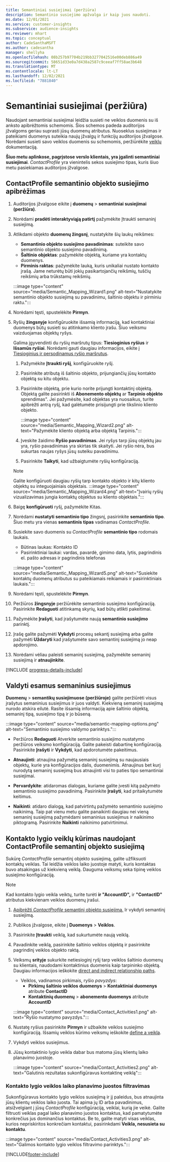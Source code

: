 ```yaml
---
title: Semantiniai susiejimai (peržiūra)
description: Semantinio susiejimo apžvalga ir kaip juos naudoti.
ms.date: 12/01/2021
ms.service: customer-insights
ms.subservice: audience-insights
ms.reviewer: mhart
ms.topic: conceptual
author: CadeSanthaMSFT
ms.author: cadesantha
manager: shellyha
ms.openlocfilehash: 08b257b97704b219bb3277042516e00deb886a49
ms.sourcegitcommit: 58651d33e0a7d438a2587c9ceeaf7ff58ae3b648
ms.translationtype: MT
ms.contentlocale: lt-LT
ms.lasthandoff: 12/02/2021
ms.locfileid: "7881840"
---
```

# <a name="semantic-mappings-preview"></a>Semantiniai susiejimai (peržiūra)

Naudojant semantiniai susiejimai leidžia susieti ne veiklos duomenis su iš anksto apibrėžtomis schemomis. Šios schemos padeda auditorijos įžvalgoms geriau suprasti jūsų duomenų atributus. Nuoseklus susiejimas ir pateikiami duomenys suteikia naujų įžvalgų ir funkcijų auditorijos įžvalgose. Norėdami susieti savo veiklos duomenis su schemomis, peržiūrėkite [veiklų](activities.md) dokumentaciją.

**Šiuo metu aplinkose, pagrįstose verslo klientais, yra įgalinti semantiniai susiejimai**. *ContactProfile* yra vienintelis sekos susiejimo tipas, kuris šiuo metu pasiekiamas auditorijos įžvalgose.

## <a name="define-a-contactprofile-semantic-entity-mapping"></a>ContactProfile semantinio objekto susiejimo apibrėžimas

1. Auditorijos įžvalgose eikite į **duomenų** > **semantiniai susiejimai (peržiūra)**.

1. Norėdami **pradėti interaktyviąją patirtį** pažymėkite Įtraukti semaninį susiejimą.

1. Atlikdami objekto **duomenų žingsnį**, nustatykite šių laukų reikšmes:

   - **Semantinio objekto susiejimo pavadinimas**: suteikite savo semantinio objekto susiejimo pavadinimą.
   - **Šaltinio objektas**: pažymėkite objektą, kuriame yra kontaktų duomenys.
   - **Pirminis raktas**: pažymėkite lauką, kuris unikaliai nustato kontakto įrašą. Jame neturėtų būti jokių pasikartojančių reikšmių, tuščių reikšmių arba trūkstamų reikšmių.

   :::image type="content" source="media/Semantic_Mapping_Wizard1.png" alt-text="Nustatykite semantinio objekto susiejimą su pavadinimu, šaltinio objektu ir pirminiu raktu.":::

1. Norėdami tęsti, spustelėkite **Pirmyn**.

1. Ryšių **žingsnyje** konfigūruokite išsamią informaciją, kad kontaktiniai duomenys būtų susieti su atitinkamo kliento įrašu. Šiuo veiksmu vaizduojamas objektų ryšys.  

   Galima įgyvendinti du ryšių maršrutų tipus: **Tiesioginius ryšius** ir **Išsamūs ryšiai**. Norėdami gauti daugiau informacijos, eikite į [Tiesioginius ir persodinamus ryšio maršrutus](relationships.md#relationship-paths).

   1. Pažymėkite **Įtraukti ryšį**, konfigūruokite ryšį.
   1. Pasirinkite atributą iš šaltinio objekto, prijungiančių jūsų kontakto objektą su kitu objektu.
   1. Pasirinkite objektą, prie kurio norite prijungti kontaktinį objektą. Objektą galite pasirinkti iš **Abonemento objektų** ar **Tarpinio objekto** sprendimas". Jei pažymėsite, kad objektas yra nuosaikus, turite apibrėžti antrą ryšį, kad galėtumėte prisijungti prie tikslinio kliento objekto.

      :::image type="content" source="media/Semantic_Mapping_Wizard2.png" alt-text="Pažymėkite kliento objektą arba objektą Tarpinis.":::

   1. Įveskite žaidimo **Ryšio pavadinimas**. Jei ryšys tarp jūsų objektų jau yra, ryšio pavadinimas yra skirtas tik skaityti. Jei ryšio nėra, bus sukurtas naujas ryšys jūsų suteiku pavadinimu.
   1. Pasirinkite **Taikyti**, kad užbaigtumėte ryšių konfigūraciją.

   > [!NOTE]
   > Galite konfigūruoti daugiau ryšių tarp kontakto objekto ir kitų kliento objektų su integuojainiais objektais.
   >  :::image type="content" source="media/Semantic_Mapping_Wizard4.png" alt-text="Įvairių ryšių vizualizavimas jungia kontaktų objektus su kliento objektais.":::

1. Baigę **konfigūruoti** ryšį, pažymėkite Kitas.

1. Norėdami **nustatyti semantinio tipo** žingsnį, pasirinkite **semantinio tipo**. Šiuo metu yra vienas **semantinis tipas** vadinamas *ContactProfile*.

1. Susiekite savo duomenis su *ContactProfile* **semantinio tipo** rodomais laukais.
   - Būtinas laukas: Kontakto ID
   - Pasirinktiniai laukai: vardas, pavardė, gimimo data, lytis, pagrindinis el. pašto adresas ir pagrindinis telefonas

   :::image type="content" source="media/Semantic_Mapping_Wizard5.png" alt-text="Susiekite kontaktų duomenų atributus su pateikiamais reikiamais ir pasirinktiniais laukais.":::

1. Norėdami tęsti, spustelėkite **Pirmyn**.

1. Peržiūros **žingsnyje** peržiūrėkite semantinio susiejimo konfigūraciją. Pasirinkite **Redaguoti** atitinkamą skyrių, kad būtų atlikti pakeitimai.

1. Pažymėkite **Įrašyti**, kad įrašytumėte naują **semantinio susiejimo** parinktį.

1. Įrašę galite pažymėti **Vykdyti** procesų sekantį susiejimą arba galite pažymėti **Uždaryti** kad įrašytumėte savo semantinį susiejimą jo neap apdorojimo.

1. Norėdami vėliau paleisti semaninį susiejimą, pažymėkite semaninį susiejimą ir **atnaujinkite**.

[!INCLUDE [progress-details-include](../includes/progress-details-pane.md)]

## <a name="manage-existing-semantic-mappings"></a>Valdyti esamus semaninius susiejimus

**Duomenų** > **semantikų susiejimuose (peržiūroje)** galite peržiūrėti visus įrašytus semaninius susiejimus ir juos valdyti. Kiekvieną semaninį susiejimą nurodo atskira eilutė. Rasite išsamią informaciją apie šaltinio objektą, semaninį tipą, susiejimo tipą ir jo būseną.

:::image type="content" source="media/semantic-mapping-options.png" alt-text="Semantinio susiejimo valdymo parinktys.":::

- Peržiūros **Redaguoti** Atverkite semantinio susiejimo nustatymo peržiūros veiksmo konfigūraciją. Galite pakeisti dabartinę konfigūraciją. Pasirinkite **Įrašyti** ir **Vykdyti**, kad apdorotumėte pakeitimus.

- **Atnaujinti**: atnaujina pažymėtą semaninį susiejimą su naujausiais objektų, kurie yra konfigūracijos dalis, duomenimis. Atnaujinus bet kurį nurodytą semaninį susiejimą bus atnaujinti visi to paties tipo semantiniai susiejimai.

- **Pervardykite**: atidaromas dialogas, kuriame galite įvesti kitą pažymėto semantinio susiejimo pavadinimą. Pasirinkite **Įrašyti**, kad pritaikytumėte keitimus.

- **Naikinti**: atidaro dialogą, kad patvirtintų pažymėto semantinio susiejimo naikinimą. Taip pat vienu metu galite panaikinti daugiau nei vieną semaninį susiejimą pažymėdami semaninius susiejimus ir naikinimo piktogramą. Pasirinkite **Naikinti** naikinimo patvirtinimui.

## <a name="use-a-contactprofile-semantic-entity-mapping-to-create-contact-level-activities"></a>Kontakto lygio veiklų kūrimas naudojant ContactProfile semantinį objekto susiejimą

Sukūrę *ContactProfile* semantinį objekto susiejimą, galite užfiksuoti kontaktų veiklas. Tai leidžia veiklos laiko juostoje matyti, kuris kontaktas buvo atsakingas už kiekvieną veiklą. Dauguma veiksmų seka tipinę veiklos susiejimo konfigūraciją.

   > [!NOTE]
   > Kad kontakto lygio veikla veiktų, turite turėti **ir "AccountID",** ir **"ContactID"** atributus kiekvienam veiklos duomenų įrašui.

1. [Apibrėžti *ContactProfile* semantinį objekto susiejimą.](#define-a-contactprofile-semantic-entity-mapping) Ir vykdyti semantinį susiejimą.

1. Publikos įžvalgose, eikite į **Duomenys** > **Veiklos**.

1. Pasirinkite **Įtraukti** veiklą, kad sukurtumėte naują veiklą.

1. Pavadinkite veiklą, pasirinkite šaltinio veiklos objektą ir pasirinkite pagrindinį veiklos objekto raktą.

1. Veiksmų **srityje** sukurkite netiesioginį ryšį tarp veiklos šaltinio duomenų su klientais, naudodami kontaktinius duomenis kaip tarpininko objektą. Daugiau informacijos ieškokite [direct and indirect relationship paths](relationships.md#relationship-paths).
   - Veiklos, vadinamos pirkimais, ryšio *pavyzdys*:
      - **Pirkimų šaltinio veiklos duomenys** > **Kontaktiniai duomenys** atribute **ContactID**
      - **Kontaktinių duomenų** > **abonemento duomenys** atribute **AccountID**

   :::image type="content" source="media/Contact_Activities1.png" alt-text="Ryšio nustatymo pavyzdys.":::

1. Nustatę ryšius pasirinkite **Pirmyn** ir užbaikite veiklos susiejimo konfigūraciją. Išsamių veiklos kūrimo veiksmų ieškokite [define a veikla](activities.md).

1. Vykdyti veiklos susiejimus.

1. Jūsų kontaktinio lygio veikla dabar bus matoma jūsų klientų laiko planavimo juostoje.

   :::image type="content" source="media/Contact_Activities2.png" alt-text="Galutinis rezultatas sukonfigūravus kontaktinę veiklą":::

### <a name="contact-level-activity-timeline-filtering"></a>Kontakto lygio veiklos laiko planavimo juostos filtravimas

Sukonfigūravus kontakto lygio veiklos susiejimą ir jį paleidus, bus atnaujinta jūsų klientų veiklos laiko juosta. Tai apima jų ID arba pavadinimus, atsižvelgiant į jūsų *ContactProfile* konfigūraciją, veiklai, kurią jie veikė. Galite filtruoti veiklas pagal laiko planavimo juostos kontaktus, kad pamatytumėte konkrečius jus dominančius kontaktus. Be to, galite matyti visas veiklas, kurios nepriskiritos konkrečiam kontaktui, pasirinkdami **Veikla, nesusieta su kontaktu**.

   :::image type="content" source="media/Contact_Activities3.png" alt-text="Galimos kontakto lygio veiklos filtravimo parinktys.":::

[!INCLUDE[footer-include](../includes/footer-banner.md)]
